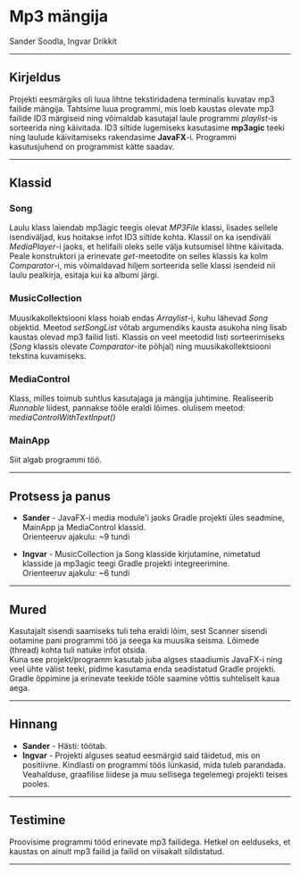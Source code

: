 # Mp3 mängija
Sander Soodla, Ingvar Drikkit
***
## Kirjeldus
Projekti eesmärgiks oli luua lihtne tekstiridadena terminalis kuvatav mp3 failide mängija. Tahtsime luua programmi, mis
loeb kaustas olevate mp3 failide ID3 märgiseid ning võimaldab kasutajal laule programmi *playlist*-is sorteerida ning käivitada.
ID3 siltide lugemiseks kasutasime **mp3agic** teeki ning laulude käivitamiseks rakendasime **JavaFX**-i. Programmi kasutusjuhend 
on programmist kätte saadav.
***
## Klassid
### Song
Laulu klass laiendab mp3agic teegis olevat *MP3File* klassi, lisades sellele isendiväljad, kus hoitakse infot ID3 siltide 
kohta. Klassil on ka isendiväli *MediaPlayer*-i jaoks, et helifaili oleks selle välja kutsumisel lihtne käivitada. Peale 
konstruktori ja erinevate *get*-meetodite on selles klassis ka kolm *Comparator*-i, mis võimaldavad hiljem sorteerida 
selle klassi isendeid nii laulu pealkirja, esitaja kui ka albumi järgi.
### MusicCollection
Muusikakollektsiooni klass hoiab endas *Arraylist*-i, kuhu lähevad *Song* objektid. Meetod *setSongList* võtab argumendiks
kausta asukoha ning lisab kaustas olevad mp3 failid listi. Klassis on veel meetodid listi sorteerimiseks (*Song* klassis olevate *Comparator*-ite põhjal) ning muusikakollektsiooni tekstina kuvamiseks.
### MediaControl
Klass, milles toimub suhtlus kasutajaga ja mängija juhtimine.
Realiseerib *Runnable* liidest, pannakse tööle eraldi lõimes.
olulisem meetod:
*mediaControlWithTextInput()*
### MainApp
Siit algab programmi töö.
***
## Protsess ja panus
- **Sander** - JavaFX-i media module'i jaoks Gradle projekti üles seadmine, MainApp ja MediaControl klassid.\
Orienteeruv ajakulu: ~9 tundi 

- **Ingvar** - MusicCollection ja Song klasside kirjutamine, nimetatud klasside ja mp3agic teegi Gradle projekti integreerimine.\
  Orienteeruv ajakulu: ~6 tundi
***
## Mured
Kasutajalt sisendi saamiseks tuli teha eraldi lõim, 
sest Scanner sisendi ootamine pani programmi töö ja seega ka muusika seisma.
Lõimede (thread) kohta tuli natuke infot otsida.\
Kuna see projekt/programm kasutab juba algses staadiumis JavaFX-i ning veel ühte välist teeki, pidime kasutama enda 
seadistatud Gradle projekti. Gradle õppimine ja erinevate teekide tööle saamine võttis suhteliselt kaua aega.
***
## Hinnang
- **Sander** - Hästi: töötab.
- **Ingvar** - Projekti alguses seatud eesmärgid said täidetud, mis on positiivne. Kindlasti on programmi töös lünkasid, 
  mida tuleb parandada. Veahalduse, graafilise liidese ja muu sellisega tegelemegi projekti teises pooles.
***
## Testimine
Proovisime programmi tööd erinevate mp3 failidega. Hetkel on eelduseks, et kaustas on ainult mp3 failid ja failid on viisakalt 
sildistatud.
***
